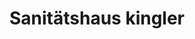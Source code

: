 ---
title: "Sanitätshaus kingler"
url: /limburg-an-der-lahn/sanitaetshaus-kingler/
shop: Sanitätshaus
---